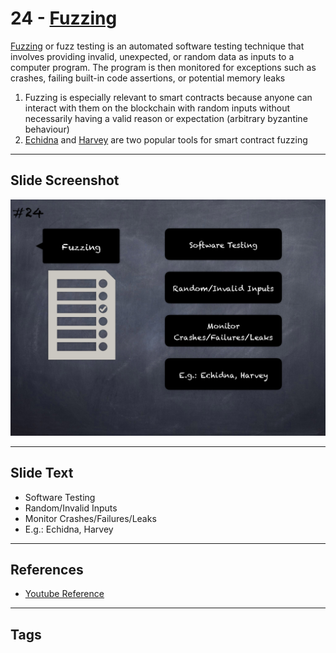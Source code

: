 
# 24 - [Fuzzing](./Fuzzing.md)

[Fuzzing](https://en.wikipedia.org/wiki/Fuzzing) or fuzz testing is an automated software testing technique that involves providing invalid, unexpected, or random data as inputs to a computer program. The program is then monitored for exceptions such as crashes, failing built-in code assertions, or potential memory leaks 
1. Fuzzing is especially relevant to smart contracts because anyone can interact with them on the blockchain with random inputs without necessarily having a valid reason or expectation (arbitrary byzantine behaviour)
2. [Echidna](https://github.com/crytic/echidna) and [Harvey](https://mariachris.github.io/Pubs/FSE-2020-Harvey.pdf) are two popular tools for smart contract fuzzing
___
## Slide Screenshot
![024.png](../../images/6.Audit%20Techniques%20and%20Tools%20101/024.png)
___
## Slide Text
- Software Testing
- Random/Invalid Inputs
- Monitor Crashes/Failures/Leaks
- E.g.: Echidna, Harvey
___
## References
- [Youtube Reference](https://youtu.be/QstpNY1IuqM?t=278)
___
## Tags
